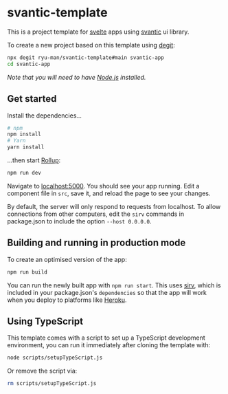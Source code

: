 # svantic-template

This is a project template for [svelte](https://svelte.dev) apps using [svantic](https://www.github.com/ryu-man/svantic) ui library.

To create a new project based on this template using [degit](https://github.com/Rich-Harris/degit):

```bash
npx degit ryu-man/svantic-template#main svantic-app
cd svantic-app
```

*Note that you will need to have [Node.js](https://nodejs.org) installed.*

## Get started

Install the dependencies...

```bash
# npm
npm install
# Yarn
yarn install
```

...then start [Rollup](https://rollupjs.org):

```bash
npm run dev
```

Navigate to [localhost:5000](http://localhost:5000). You should see your app running. Edit a component file in `src`, save it, and reload the page to see your changes.

By default, the server will only respond to requests from localhost. To allow connections from other computers, edit the `sirv` commands in package.json to include the option `--host 0.0.0.0`.


## Building and running in production mode

To create an optimised version of the app:

```bash
npm run build
```

You can run the newly built app with `npm run start`. This uses [sirv](https://github.com/lukeed/sirv), which is included in your package.json's `dependencies` so that the app will work when you deploy to platforms like [Heroku](https://heroku.com).


## Using TypeScript

This template comes with a script to set up a TypeScript development environment, you can run it immediately after cloning the template with:

```bash
node scripts/setupTypeScript.js
```

Or remove the script via:

```bash
rm scripts/setupTypeScript.js
```
